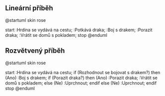 
## Lineární příběh

@startuml
skin rose

start
:Hrdina se vydává na cestu;
:Potkává draka;
:Boj s drakem;
:Porazit draka;
:Vrátit se domů s pokladem;
stop
@enduml

## Rozvětvený příběh

@startuml
skin rose

start
:Hrdina se vydává na cestu;
if (Rozhodnout se bojovat s drakem?) then (Ano)
 :Boj s drakem;
 if (Porazit draka?) then (Ano)
    :Porazit draka;
    :Vrátit se domů s pokladem;
 else (Ne)
    :Uprchnout;
 endif
else (Ne)
 :Uprchnout;
endif
stop
@enduml
